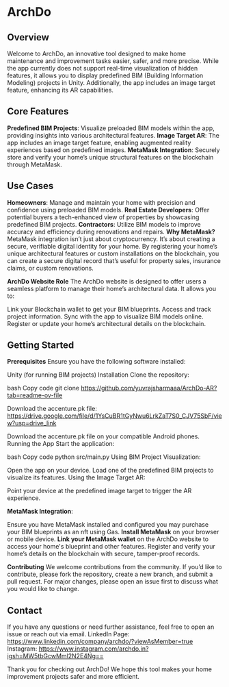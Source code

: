 # ArchDo

## Overview
Welcome to ArchDo, an innovative tool designed to make home maintenance and improvement tasks easier, safer, and more precise. While the app currently does not support real-time visualization of hidden features, it allows you to display predefined BIM (Building Information Modeling) projects in Unity. Additionally, the app includes an image target feature, enhancing its AR capabilities.

## Core Features
**Predefined BIM Projects**: Visualize preloaded BIM models within the app, providing insights into various architectural features.
**Image Target AR**: The app includes an image target feature, enabling augmented reality experiences based on predefined images.
**MetaMask Integration**: Securely store and verify your home’s unique structural features on the blockchain through MetaMask.
## Use Cases
**Homeowners**: Manage and maintain your home with precision and confidence using preloaded BIM models.
**Real Estate Developers**: Offer potential buyers a tech-enhanced view of properties by showcasing predefined BIM projects.
**Contractors**: Utilize BIM models to improve accuracy and efficiency during renovations and repairs.
**Why MetaMask?**
MetaMask integration isn’t just about cryptocurrency. It’s about creating a secure, verifiable digital identity for your home. By registering your home’s unique architectural features or custom installations on the blockchain, you can create a secure digital record that’s useful for property sales, insurance claims, or custom renovations.

**ArchDo Website Role**
The ArchDo website is designed to offer users a seamless platform to manage their home’s architectural data. It allows you to:

Link your Blockchain wallet to get your BIM blueprints.
Access and track project information.
Sync with the app to visualize BIM models online.
Register or update your home’s architectural details on the blockchain.

## Getting Started
**Prerequisites**
Ensure you have the following software installed:

Unity (for running BIM projects)
Installation
Clone the repository:

bash
Copy code
git clone https://github.com/yuvrajsharmaaa/ArchDo-AR?tab=readme-ov-file

Download the accenture.pk file: https://drive.google.com/file/d/1YsCuBR1tGyNwu6LrkZaT7S0_CJV75SbF/view?usp=drive_link

Download the accenture.pk file on your compatible Android phones.
Running the App
Start the application:


bash
Copy code
python src/main.py
Using BIM Project Visualization:

Open the app on your device.
Load one of the predefined BIM projects to visualize its features.
Using the Image Target AR:

Point your device at the predefined image target to trigger the AR experience.

**MetaMask Integration**:

Ensure you have MetaMask installed and configured you may purchase your BIM blueprints as an nft using Gas.
**Install MetaMask** on your browser or mobile device.
**Link your MetaMask wallet** on the ArchDo website to access your home's blueprint and other features.
Register and verify your home’s details on the blockchain with secure, tamper-proof records.


**Contributing**
We welcome contributions from the community. If you’d like to contribute, please fork the repository, create a new branch, and submit a pull request. For major changes, please open an issue first to discuss what you would like to change.

## Contact
If you have any questions or need further assistance, feel free to open an issue or reach out via email.
LinkedIn Page: https://www.linkedin.com/company/archdo/?viewAsMember=true
Instagram: https://www.instagram.com/archdo.in?igsh=MW5tbGcwMml2N2E4Ng==

Thank you for checking out ArchDo! We hope this tool makes your home improvement projects safer and more efficient.
